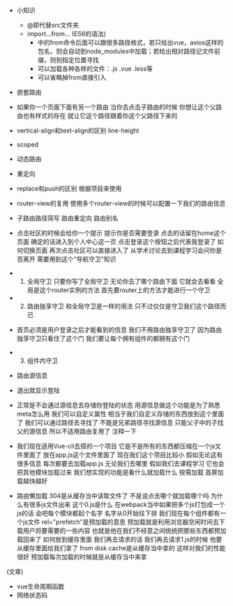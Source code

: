 - 小知识
   - @即代替src文件夹
   - import...from...  (ES6的语法)
     - 中的from命令后面可以跟很多路径格式，若只给出vue，axios这样的包名，则会自动到node_modules中加载；若给出相对路径记文件前缀，则到指定位置寻找
     - 可以加载各种各样的文件：.js .vue .less等
     - 可以省略掉from直接引入




- 嵌套路由

- 如果你一个页面下面有另一个路由 当你去点击子路由的时候 你想让这个父路由也有样式的存在 就让它这个路径跟着你这个父路径下来的 
- vertical-align和text-align的区别  line-height
- scoped
- 动态路由
- 重定向
- replace和push的区别 根据项目来使用
- router-view的复用 使用多个router-view的时候可以配置一下我们的路由信息
  

- 子路由路径简写   路由重定向 路由别名
- 点击社区的时候会给你一个提示 提示你是否需要登录 点击的话留在home这个页面 确定的话进入到个人中心这一页 点击登录这个按钮之后代表我登录了 如何切换页面 再次点击社区可以直接进入了 从学术讨论去到课程学习会问你是否离开  需要用到这个"导航守卫"知识
- 1. 全局守卫 只要你写了全局守卫 无论你去了哪个路由下面 它就会去看看 全局是这个router实例的方法 首先要router上的方法才能进行一个守卫
- 2. 路由独享守卫  和全局守卫是一样的用法 只不过仅仅是守卫我们这个路径而已
- 首页必须是用户登录之后才能看到的信息 我们不用路由独享守卫了 因为路由独享守卫只看住了这个门 我们要让每个拥有组件的都拥有这个门
- 3. 组件内守卫
- 路由源信息
- 退出就显示登陆
- 正常是不会通过源信息去存储你登陆的状态 用源信息做这个功能是为了熟悉meta怎么用 我们可以自定义属性 相当于我们自定义存储的东西放到这个里面了 我们可以通过路径去寻找了 不能是兄弟路径寻找源信息 只能父子中的子找父的源信息  所以不适用路由复用了 注释一下
- 我们现在适用Vue-cli去搭的一个项目 它是不是所有的东西都压缩在一个js文件里面了 放在app.js这个文件里面了 现在我们这个项目比较小 假如无论这有很多信息
每次都要去加载app.js 无论我们去哪里 假如我们去课程学习 它也会把其他模块加载过来 我们想实现的功能是看什么就加载什么 按需加载 首屏加载越快越好
- 路由懒加载  304是从缓存当中读取文件了 不是说点击哪个就加载哪个吗 为什么有很多js文件出来 这个0.js是什么 在webpack当中如果把多个js打包成一个js的话
  会吧每个模块都起个名字 名字从0开始往下排 我们现在每个组件都有一个js文件 rel="prefetch"是预加载的意思 预加载就是利用浏览器空闲时间去下载用户将要需要的一些内容 也就是他在我们不经意之间统统把那些东西都预加载回来了 如何放到缓存里面 我们再去请求的话 我们再去请求1.js的时候 他要从缓存里面给我们拿了
  from disk cache是从缓存当中拿的 这样对我们的性能很好  预加载每次加载的时候就是从缓存当中来拿



(文章) 
- vue生命周期函数
- 网络状态码